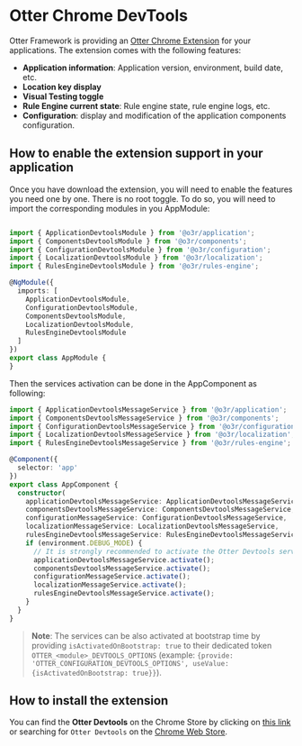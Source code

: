 # Otter Chrome DevTools

Otter Framework is providing an [Otter Chrome Extension](https://chrome.google.com/webstore/detail/otter-devtools/aejabgendbpckkdnjaphhlifbhepmbne) for your applications.
The extension comes with the following features:

- **Application information**: Application version, environment, build date, etc.
- **Location key display**
- **Visual Testing toggle**
- **Rule Engine current state**: Rule engine state, rule engine logs, etc.
- **Configuration**: display and modification of the application components configuration.

## How to enable the extension support in your application

Once you have download the extension, you will need to enable the features you need one by one. There is no root toggle.
To do so, you will need to import the corresponding modules in you AppModule:

```typescript

import { ApplicationDevtoolsModule } from '@o3r/application';
import { ComponentsDevtoolsModule } from '@o3r/components';
import { ConfigurationDevtoolsModule } from '@o3r/configuration';
import { LocalizationDevtoolsModule } from '@o3r/localization';
import { RulesEngineDevtoolsModule } from '@o3r/rules-engine';

@NgModule({
  imports: [
    ApplicationDevtoolsModule,
    ConfigurationDevtoolsModule,
    ComponentsDevtoolsModule,
    LocalizationDevtoolsModule,
    RulesEngineDevtoolsModule
  ]
})
export class AppModule {
}

```

Then the services activation can be done in the AppComponent as following:

```typescript
import { ApplicationDevtoolsMessageService } from '@o3r/application';
import { ComponentsDevtoolsMessageService } from '@o3r/components';
import { ConfigurationDevtoolsMessageService } from '@o3r/configuration';
import { LocalizationDevtoolsMessageService } from '@o3r/localization';
import { RulesEngineDevtoolsMessageService } from '@o3r/rules-engine';

@Component({
  selector: 'app'
})
export class AppComponent {
  constructor(
    applicationDevtoolsMessageService: ApplicationDevtoolsMessageService,
    componentsDevtoolsMessageService: ComponentsDevtoolsMessageService,
    configurationMessageService: ConfigurationDevtoolsMessageService,
    localizationMessageService: LocalizationDevtoolsMessageService,
    rulesEngineDevtoolsMessageService: RulesEngineDevtoolsMessageService) {
    if (environment.DEBUG_MODE) {
      // It is strongly recommended to activate the Otter Devtools services only in the development mode
      applicationDevtoolsMessageService.activate();
      componentsDevtoolsMessageService.activate();
      configurationMessageService.activate();
      localizationMessageService.activate();
      rulesEngineDevtoolsMessageService.activate();
    }
  }
}
```

> **Note**: The services can be also activated at bootstrap time by providing `isActivatedOnBootstrap: true` to their dedicated token `OTTER_<module>_DEVTOOLS_OPTIONS` (example: `{provide: 'OTTER_CONFIGURATION_DEVTOOLS_OPTIONS', useValue: {isActivatedOnBootstrap: true}}`).

## How to install the extension

You can find the **Otter Devtools** on the Chrome Store by clicking on [this link](https://chrome.google.com/webstore/detail/otter-devtools/aejabgendbpckkdnjaphhlifbhepmbne) or searching for `Otter Devtools` on the [Chrome Web Store](https://chrome.google.com/webstore).
